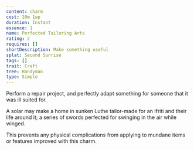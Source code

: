 ```yaml
---
content: charm
cost: 10m 1wp
duration: Instant
essence: 1
name: Perfected Tailoring Arts
rating: 2
requires: []
shortDescription: Make something useful
splat: Second Sunrise
tags: []
trait: Craft
tree: Handyman
type: Simple
---
```


Perform a repair project, and perfectly adapt something for someone that it was ill suited for.

A solar may make a home in sunken Luthe tailor-made for an Ifriti and their life around it; a series of swords perfected for swinging in the air while winged.

This prevents any physical complications from applying to mundane items or features improved with this charm.
